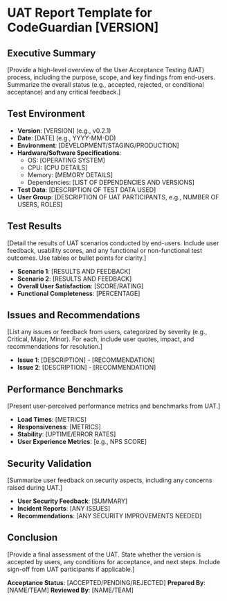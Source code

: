 # UAT Report Template for CodeGuardian [VERSION]

## Executive Summary
[Provide a high-level overview of the User Acceptance Testing (UAT) process, including the purpose, scope, and key findings from end-users. Summarize the overall status (e.g., accepted, rejected, or conditional acceptance) and any critical feedback.]

## Test Environment
- **Version**: [VERSION] (e.g., v0.2.1)
- **Date**: [DATE] (e.g., YYYY-MM-DD)
- **Environment**: [DEVELOPMENT/STAGING/PRODUCTION]
- **Hardware/Software Specifications**:
  - OS: [OPERATING SYSTEM]
  - CPU: [CPU DETAILS]
  - Memory: [MEMORY DETAILS]
  - Dependencies: [LIST OF DEPENDENCIES AND VERSIONS]
- **Test Data**: [DESCRIPTION OF TEST DATA USED]
- **User Group**: [DESCRIPTION OF UAT PARTICIPANTS, e.g., NUMBER OF USERS, ROLES]

## Test Results
[Detail the results of UAT scenarios conducted by end-users. Include user feedback, usability scores, and any functional or non-functional test outcomes. Use tables or bullet points for clarity.]

- **Scenario 1**: [RESULTS AND FEEDBACK]
- **Scenario 2**: [RESULTS AND FEEDBACK]
- **Overall User Satisfaction**: [SCORE/RATING]
- **Functional Completeness**: [PERCENTAGE]

## Issues and Recommendations
[List any issues or feedback from users, categorized by severity (e.g., Critical, Major, Minor). For each, include user quotes, impact, and recommendations for resolution.]

- **Issue 1**: [DESCRIPTION] - [RECOMMENDATION]
- **Issue 2**: [DESCRIPTION] - [RECOMMENDATION]

## Performance Benchmarks
[Present user-perceived performance metrics and benchmarks from UAT.]

- **Load Times**: [METRICS]
- **Responsiveness**: [METRICS]
- **Stability**: [UPTIME/ERROR RATES]
- **User Experience Metrics**: [e.g., NPS SCORE]

## Security Validation
[Summarize user feedback on security aspects, including any concerns raised during UAT.]

- **User Security Feedback**: [SUMMARY]
- **Incident Reports**: [ANY ISSUES]
- **Recommendations**: [ANY SECURITY IMPROVEMENTS NEEDED]

## Conclusion
[Provide a final assessment of the UAT. State whether the version is accepted by users, any conditions for acceptance, and next steps. Include sign-off from UAT participants if applicable.]

**Acceptance Status**: [ACCEPTED/PENDING/REJECTED]
**Prepared By**: [NAME/TEAM]
**Reviewed By**: [NAME/TEAM]

